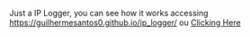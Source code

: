 Just a IP Logger, you can see how it works accessing https://guilhermesantos0.github.io/ip_logger/ ou <a href="https://guilhermesantos0.github.io/ip_logger/">Clicking Here</a>
